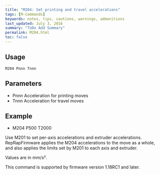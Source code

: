 ```yaml
---
title: "M204: Set printing and travel accelerations" 
tags: [M-Commands]
keywords: notes, tips, cautions, warnings, admonitions
last_updated: July 3, 2016
summary: "ToDo Add Summary"
permalink: M204.html
toc: false
---
```



## Usage ##
```
M204 Pnnn Tnnn
```

## Parameters ##

+ Pnnn Acceleration for printing moves
+ Tnnn Acceleration for travel moves

## Example ##

+ M204 P500 T2000

Use M201 to set per-axis accelerations and extruder accelerations. RepRapFirmware applies the M204 accelerations to the move as a whole, and also applies the limits set by M201 to each axis and extruder.

Values are in mm/s².

This command is supported by firmware version 1.18RC1 and later.